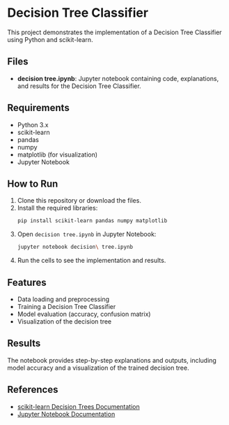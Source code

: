 # Decision Tree Classifier

This project demonstrates the implementation of a Decision Tree Classifier using Python and scikit-learn.

## Files

- **decision tree.ipynb**: Jupyter notebook containing code, explanations, and results for the Decision Tree Classifier.

## Requirements

- Python 3.x
- scikit-learn
- pandas
- numpy
- matplotlib (for visualization)
- Jupyter Notebook

## How to Run

1. Clone this repository or download the files.
2. Install the required libraries:
    ```bash
    pip install scikit-learn pandas numpy matplotlib
    ```
3. Open `decision tree.ipynb` in Jupyter Notebook:
    ```bash
    jupyter notebook decision\ tree.ipynb
    ```
4. Run the cells to see the implementation and results.

## Features

- Data loading and preprocessing
- Training a Decision Tree Classifier
- Model evaluation (accuracy, confusion matrix)
- Visualization of the decision tree

## Results

The notebook provides step-by-step explanations and outputs, including model accuracy and a visualization of the trained decision tree.

## References

- [scikit-learn Decision Trees Documentation](https://scikit-learn.org/stable/modules/tree.html)
- [Jupyter Notebook Documentation](https://jupyter.org/)
